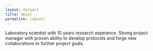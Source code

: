 ```yaml
---
layout: default
title: About
permalink: /about/
---
```


Laboratory scientist with 10 years research expeience. Strong project manager with proven ability to develop protocols and forge new collaborations to further project goals.

